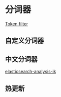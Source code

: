 # 分词器

[Token filter](https://www.elastic.co/guide/en/elasticsearch/reference/current/analysis-tokenfilters.html)

## 自定义分词器

## 中文分词器

[elasticsearch-analysis-ik](https://github.com/medcl/elasticsearch-analysis-ik)

## 热更新